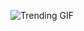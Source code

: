 
<!-- GIF_SECTION -->
![Trending GIF](https://media2.giphy.com/media/v1.Y2lkPThiYjIxNzcyaXprY2pwODU4cXNtbTczMXNiZTIxa2VrMW1kNGs1eHZjMGE3YzMyMSZlcD12MV9naWZzX3NlYXJjaCZjdD1n/lOfSzpPeMb9gF2OJ5O/giphy.gif)
<!-- END_GIF_SECTION -->
